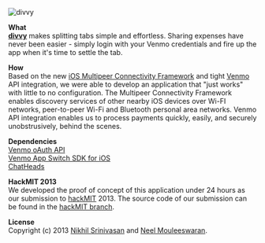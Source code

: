 ![divvy](http://f.cl.ly/items/3Q3i262y230F0X0I0i25/divvy_gh-banner.png)  

**What**  
**[divvy](https://github.com/nikhilsrinivasan/divvy-iOS)** makes splitting tabs simple and effortless. Sharing expenses have never been easier - simply login with your Venmo credentials and fire up the app when it's time to settle the tab.

**How**  
Based on the new [iOS Multipeer Connectivity Framework](https://developer.apple.com/library/ios/documentation/MultipeerConnectivity/Reference/MultipeerConnectivityFramework/_index.html) and tight [Venmo](http://venmo.com) API integration, we were able to develop an application that "just works" with little to no configuration. The Multipeer Connectivity Framework enables discovery services of other nearby iOS devices over Wi-FI networks, peer-to-peer Wi-Fi and Bluetooth personal area networks. Venmo API integration enables us to process payments quickly, easily, and securely unobstrusively, behind the scenes.

**Dependencies**  
[Venmo oAuth API](https://beta-developer.venmo.com/oauth)  
[Venmo App Switch SDK for iOS](https://github.com/venmo/app-switch-ios-framework)  
[ChatHeads](https://github.com/brutella/chatheads)  

**HackMIT 2013**  
We developed the proof of concept of this application under 24 hours as our submission to [hackMIT](http://www.hackmit.org) 2013. The source code of our submission can be found in the [hackMIT branch](https://github.com/nikhilsrinivasan/divvy-iOS/tree/hackMIT-2013).

**License**  
Copyright (c) 2013 [Nikhil Srinivasan](https://github.com/nikhilsrinivasan) and [Neel Mouleeswaran](https://github.com/neelmouleeswaran).
